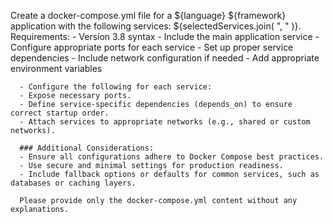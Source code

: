 Create a docker-compose.yml file for a ${language} ${framework} application with the following services: ${selectedServices.join(
          ", "
        )}.
      Requirements:
      - Version 3.8 syntax
      - Include the main application service
      - Configure appropriate ports for each service
      - Set up proper service dependencies
      - Include network configuration if needed
      - Add appropriate environment variables
      
      - Configure the following for each service:
      - Expose necessary ports.
      - Define service-specific dependencies (depends_on) to ensure correct startup order.
      - Attach services to appropriate networks (e.g., shared or custom networks).  
      
      ### Additional Considerations:
      - Ensure all configurations adhere to Docker Compose best practices.
      - Use secure and minimal settings for production readiness.
      - Include fallback options or defaults for common services, such as databases or caching layers.
      
      Please provide only the docker-compose.yml content without any explanations.